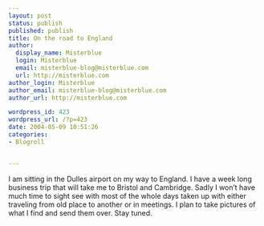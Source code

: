 ```yaml
---
layout: post
status: publish
published: publish
title: On the road to England
author:
  display_name: Misterblue
  login: Misterblue
  email: misterblue-blog@misterblue.com
  url: http://misterblue.com
author_login: Misterblue
author_email: misterblue-blog@misterblue.com
author_url: http://misterblue.com

wordpress_id: 423
wordpress_url: /?p=423
date: 2004-05-09 10:51:26
categories:
- Blogroll


---
```

<p>
I am sitting in the Dulles airport on my way to England.  I have a week long business trip that will take me to Bristol and Cambridge.  Sadly I won’t have much time to sight see with most of the whole days taken up with either traveling from old place to another or in meetings.  I plan to take pictures of what I find and send them over.  Stay tuned.
</p>
